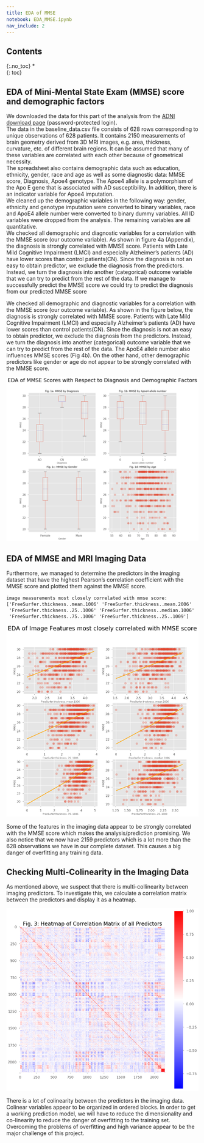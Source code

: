 ```yaml
---
title: EDA of MMSE
notebook: EDA_MMSE.ipynb
nav_include: 2
---
```


## Contents
{:.no_toc}
*  
{: toc}














## EDA of Mini-Mental State Exam (MMSE) score and demographic factors
  
We downloaded the data for this part of the analysis from the [ADNI download page]( https://ida.loni.usc.edu/pages/access/studyData.jsp?categoryId=43&subCategoryId=94) (password-protected login).  
The data in the baseline_data.csv file consists of 628 rows corresponding to unique observations of 628 patients. It contains 2150 measurements of brain geometry derived from 3D MRI images, e.g. area, thickness, curvature, etc. of different brain regions. It can be assumed that many of these variables are correlated with each other because of geometrical necessity.  
The spreadsheet also contains demographic data such as education, ethnicity, gender, race and age as well as some diagnostic data: MMSE score, Diagnosis, Apoe4 genotype. The Apoe4 allele is a polymorphism of the Apo E gene that is associated with AD susceptibility. In addition, there is an indicator variable for Apoe4 imputation.    
We cleaned up the demographic variables in the following way: gender, ethnicity and genotype imputation were converted to binary variables, race and ApoE4 allele number were converted to binary dummy variables. All ID variables were dropped from the analysis. The remaining variables are all quantitative.  
We checked all demographic and diagnostic variables for a correlation with the MMSE score (our outcome variable). As shown in figure 4a (Appendix), the diagnosis is strongly correlated with MMSE score. Patients with Late Mild Cognitive Impairment (LMCI) and especially Alzheimer’s patients (AD) have lower scores than control patients(CN). Since the diagnosis is not an easy to obtain predictor, we exclude the diagnosis from the predictors. Instead, we turn the diagnosis into another (categorical) outcome variable that we can try to predict from the rest of the data. If we manage to successfully predict the MMSE score we could try to predict the diagnosis from our predicted MMSE score






We checked all demographic and diagnostic variables for a correlation with the MMSE score (our outcome variable). As shown in the figure below, the diagnosis is strongly correlated with MMSE score. Patients with Late Mild Cognitive Impairment (LMCI) and especially Alzheimer’s patients (AD) have lower scores than control patients(CN). Since the diagnosis is not an easy to obtain predictor, we exclude the diagnosis from the predictors. Instead, we turn the diagnosis into another (categorical) outcome variable that we can try to predict from the rest of the data.
The ApoE4 allele number also influences MMSE scores (Fig 4b). 
On the other hand, other demographic predictors like gender or age do not appear to be strongly correlated with the MMSE score.  






![png](EDA_MMSE_files/EDA_MMSE_7_0.png)


## EDA of MMSE and MRI Imaging Data
  
  
Furthermore, we managed to determine the predictors in the imaging dataset that have the highest Pearson’s correlation coefficient with the MMSE score and plotted them against the MMSE score.





    image measurements most closely correlated with mmse score:
    ['FreeSurfer.thickness..mean.1006' 'FreeSurfer.thickness..mean.2006'
     'FreeSurfer.thickness..25..1006' 'FreeSurfer.thickness..median.1006'
     'FreeSurfer.thickness..75..1006' 'FreeSurfer.thickness..25..1009']







![png](EDA_MMSE_files/EDA_MMSE_10_0.png)


Some of the features in the imaging data appear to be strongly correlated with the MMSE score which makes the analysis/prediction promising. 
We also notice that we now have 2159 predictors which is a lot more than the 628 observations we have in our complete dataset. This causes a big danger of overfitting any training data.  










## Checking Multi-Colinearity in the Imaging Data
  
  
As mentioned above, we suspect that there is multi-collinearity between imaging predictors. To investigate this, we calculate a correlation matrix between the predictors and display it as a heatmap.






![png](EDA_MMSE_files/EDA_MMSE_15_0.png)


There is a lot of colinearity between the predictors in the imaging data. Colinear variables appear to be organized in ordered blocks. In order to get a working prediction model, we will have to reduce the dimensionality and co-linearity  to reduce the danger of overfitting to the training set. Overcoming the problems of overfitting and high variance appear to be the major challenge of this project.



```python

```

